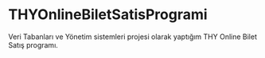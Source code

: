 # THYOnlineBiletSatisProgrami
 Veri Tabanları ve Yönetim sistemleri projesi olarak yaptığım THY Online Bilet Satış programı.
